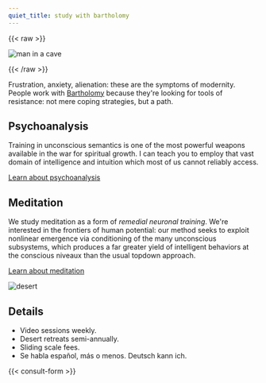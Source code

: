 ```yaml
---
quiet_title: study with bartholomy
---
```


<!-- HACK: file cannot begin with a shortcode; yaml or comment fixes it -->

{{< raw >}}

<img srcset="/covers/cavewash_420.jpg 420w,
              /covers/cavewash_720.jpg 720w"
sizes="(max-width: 425px) 100vw, 100vw"
src="/covers/cavewash_720.jpg" alt="man in a cave" />

{{< /raw >}}

Frustration, anxiety, alienation: these are the symptoms of modernity. People work with [Bartholomy](/about) because they're looking for tools of resistance: not mere coping strategies, but a path.

## Psychoanalysis

Training in unconscious semantics is one of the most powerful weapons available in the war for spiritual growth. I can teach you to employ that vast domain of intelligence and intuition which most of us cannot reliably access.

[Learn about psychoanalysis](/posts/uncanny/)

## Meditation

We study meditation as a form of *remedial neuronal training*. We're interested in the frontiers of human potential: our method seeks to exploit nonlinear emergence via conditioning of the many unconscious subsystems, which produces a far greater yield of intelligent behaviors at the conscious niveaux than the usual topdown approach.

[Learn about meditation](/posts/why-meditate/)

![desert](/landscape.jpg)

## Details

* Video sessions weekly.
* Desert retreats semi-annually.
* Sliding scale fees.
* Se habla español, más o menos. Deutsch kann ich.

{{< consult-form >}}
